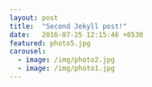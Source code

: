 ```yaml
---
layout: post
title:  "Second Jekyll post!"
date:   2016-07-25 12:15:46 +0530
featured: photo5.jpg
carousel:
  - image: /img/photo2.jpg
  - image: /img/photo1.jpg
---
```

